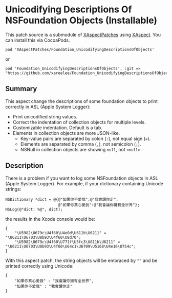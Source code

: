 Unicodifying Descriptions Of NSFoundation Objects (Installable)
=================================================

This patch source is a submodule of [XAspectPatches][] using [XAspect][]. You can install this via CocoaPods.

	pod 'XAspectPatches/Foundation_UnicodifyingDescriptionsOfObjects'

or 

	pod 'Foundation_UnicodifyingDescriptionsOfObjects', :git => 'https://github.com/xareelee/Foundation_UnicodifyingDescriptionsOfObjects'

Summary
-------

This aspect change the descriptions of some foundation objects to print correctly in ASL (Apple System Logger):

 - Print unicodified string values.
 - Correct the indentation of collection objects for multiple levels.
 - Customizable indentation. Default is a tab.
 - Elements in collection objects are more JSON-like. 
	 * Key-value pairs are separated by colon (`:`), not equal sign (`=`).
	 * Elements are separated by comma (`,`), not semicolon (`;`).
	 * NSNull in collection objects are showing `null`, not `<null>`.

Description
-----------

There is a problem if you want to log some NSFoundation objects in ASL (Apple System Logger). For example, if your dictionary containing Unicode strings:

```objc
NSDictionary *dict = @{@"如果你不愛我":@"我會讓你走",
					   @"如果你真心愛我":@"我會讓你擁有全世界"};
NSLog(@"dict: %@", dict);
```

the results in the Xcode console would be:

```
{
    "\U5982\U679c\U4f60\U4e0d\U611b\U6211" = "\U6211\U6703\U8b93\U4f60\U8d70";
    "\U5982\U679c\U4f60\U771f\U5fc3\U611b\U6211" = "\U6211\U6703\U8b93\U4f60\U64c1\U6709\U5168\U4e16\U754c";
}
```

With this aspect patch, the string objects will be embraced by `""` and be printed correctly using Unicode:

```
{
	"如果你真心愛我" : "我會讓你擁有全世界",
	"如果你不愛我" : "我會讓你走"
}
```


<!--Links-->
[XAspect]: https://github.com/xareelee/XAspect
[XAspectPatches]: https://github.com/xareelee/XAspectPatches